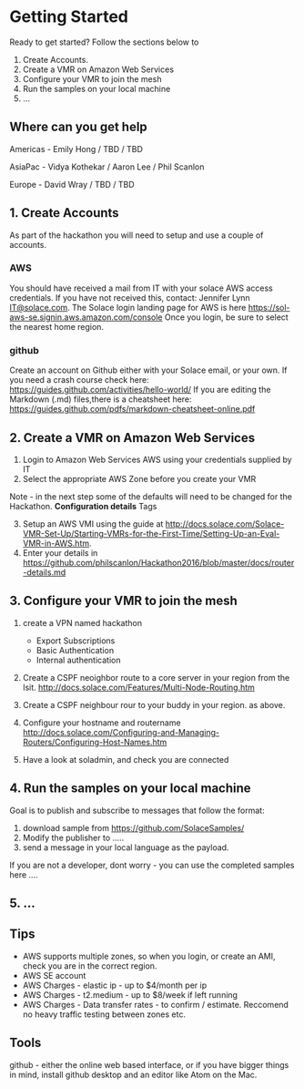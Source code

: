 # Getting Started

Ready to get started?  Follow the sections below to 

1. Create Accounts.
2. Create a VMR on Amazon Web Services
3. Configure your VMR to join the mesh
4. Run the samples on your local machine
5. ...

## Where can you get help

Americas - Emily Hong / TBD / TBD  

AsiaPac - Vidya Kothekar / Aaron Lee / Phil Scanlon  

Europe - David Wray / TBD / TBD  

## 1. Create Accounts

As part of the hackathon you will need to setup and use a couple of accounts.

### AWS
You should have received a mail from IT with your solace AWS access credentials.  If you have not received this, contact: Jennifer Lynn <IT@solace.com>.  The Solace login landing page for AWS is here https://sol-aws-se.signin.aws.amazon.com/console
Once you login, be sure to select the nearest home region.

### github
Create an account on Github either with your Solace email, or your own.
If you need a crash course check here: https://guides.github.com/activities/hello-world/
If you are editing the Markdown (.md) files,there is a cheatsheet here: https://guides.github.com/pdfs/markdown-cheatsheet-online.pdf

## 2. Create a VMR on Amazon Web Services

1. Login to Amazon Web Services AWS using your credentials supplied by IT
2. Select the appropriate AWS Zone before you create your VMR

Note - in the next step some of the defaults will need  to be changed for the Hackathon.
__Configuration details__
Tags

3. Setup an AWS VMI using the guide at  http://docs.solace.com/Solace-VMR-Set-Up/Starting-VMRs-for-the-First-Time/Setting-Up-an-Eval-VMR-in-AWS.htm.
4. Enter your details in https://github.com/philscanlon/Hackathon2016/blob/master/docs/router-details.md

## 3. Configure your VMR to join the mesh
  
  1. create a VPN named hackathon
      - Export Subscriptions
      - Basic Authentication
      - Internal authentication

2. Create a CSPF neoighbor route to a core server in your region from the lsit. http://docs.solace.com/Features/Multi-Node-Routing.htm
3. Create a CSPF neighbour rour to your buddy in your region.  as above.
6. Configure your hostname and routername http://docs.solace.com/Configuring-and-Managing-Routers/Configuring-Host-Names.htm
7. Have a look at soladmin, and check you are connected


## 4. Run the samples on your local machine

Goal is to publish and subscribe to messages that follow the format: 

1.  download sample from https://github.com/SolaceSamples/
2.  Modify the publisher to .....
3.  send a message in your local language as the payload.

If you are not a developer,  dont worry - you can use the completed samples here ....

## 5. ...

## Tips
* AWS supports multiple zones, so when you login, or create an AMI, check you are in the correct region.
* AWS SE account
* AWS Charges - elastic ip - up to $4/month per ip
* AWS Charges - t2.medium - up to $8/week if left running
* AWS Charges - Data transfer rates - to confirm / estimate.  Reccomend no heavy traffic testing between zones etc.


## Tools
github - either the online web based interface, or if you have bigger things in mind, install github desktop and an editor like Atom on the Mac.


